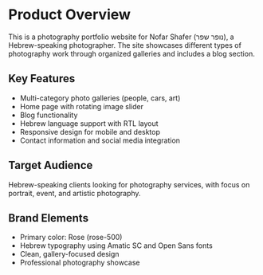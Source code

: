 # Product Overview

This is a photography portfolio website for Nofar Shafer (נופר שפר), a Hebrew-speaking photographer. The site showcases different types of photography work through organized galleries and includes a blog section.

## Key Features
- Multi-category photo galleries (people, cars, art)
- Home page with rotating image slider
- Blog functionality
- Hebrew language support with RTL layout
- Responsive design for mobile and desktop
- Contact information and social media integration

## Target Audience
Hebrew-speaking clients looking for photography services, with focus on portrait, event, and artistic photography.

## Brand Elements
- Primary color: Rose (rose-500)
- Hebrew typography using Amatic SC and Open Sans fonts
- Clean, gallery-focused design
- Professional photography showcase